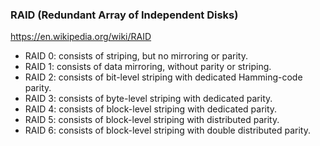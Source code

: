 ### RAID (Redundant Array of Independent Disks)
https://en.wikipedia.org/wiki/RAID
 * RAID 0: consists of striping, but no mirroring or parity.
 * RAID 1: consists of data mirroring, without parity or striping.
 * RAID 2: consists of bit-level striping with dedicated Hamming-code parity.
 * RAID 3: consists of byte-level striping with dedicated parity. 
 * RAID 4: consists of block-level striping with dedicated parity.
 * RAID 5: consists of block-level striping with distributed parity.
 * RAID 6: consists of block-level striping with double distributed parity. 